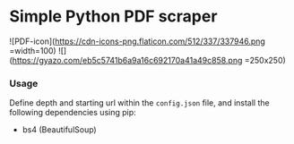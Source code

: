 # Simple Python PDF scraper
![PDF-icon](https://cdn-icons-png.flaticon.com/512/337/337946.png =width=100)
![](https://gyazo.com/eb5c5741b6a9a16c692170a41a49c858.png =250x250)

### Usage
Define depth and starting url within the ```config.json``` file, and install the following dependencies using pip:
 - bs4 (BeautifulSoup)
